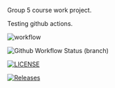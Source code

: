 Group 5 course work project.

Testing github actions.

![workflow](https://github.com/jbou-nahra/semgroup5/actions/workflows/main.yml/badge.svg)

![Github Workflow Status (branch)](https://img.shields.io/github/actions/workflow/status/jbou-nahra/semgroup5/main.yml?branch=Develop)

[![LICENSE](https://img.shields.io/github/license/jbou-nahra/semgroup5.svg?style=flat-square)](https://github.com/jbou-nahra/semgroup5/blob/master/LICENSE)

[![Releases](https://img.shields.io/github/release/jbou-nahra/semgroup5/all.svg?style=flat-square)](https://github.com/jbou-nahra/semgroup5/releases)